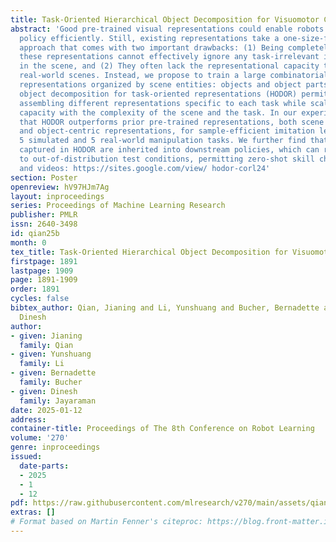 ```yaml
---
title: Task-Oriented Hierarchical Object Decomposition for Visuomotor Control
abstract: 'Good pre-trained visual representations could enable robots to learn visuomotor
  policy efficiently. Still, existing representations take a one-size-fits-all-tasks
  approach that comes with two important drawbacks: (1) Being completely task-agnostic,
  these representations cannot effectively ignore any task-irrelevant information
  in the scene, and (2) They often lack the representational capacity to handle unconstrained/complex
  real-world scenes. Instead, we propose to train a large combinatorial family of
  representations organized by scene entities: objects and object parts. This hierarchical
  object decomposition for task-oriented representations (HODOR) permits selectively
  assembling different representations specific to each task while scaling in representational
  capacity with the complexity of the scene and the task. In our experiments, we find
  that HODOR outperforms prior pre-trained representations, both scene vector representations
  and object-centric representations, for sample-efficient imitation learning across
  5 simulated and 5 real-world manipulation tasks. We further find that the invariances
  captured in HODOR are inherited into downstream policies, which can robustly generalize
  to out-of-distribution test conditions, permitting zero-shot skill chaining. Appendix
  and videos: https://sites.google.com/view/ hodor-corl24'
section: Poster
openreview: hV97HJm7Ag
layout: inproceedings
series: Proceedings of Machine Learning Research
publisher: PMLR
issn: 2640-3498
id: qian25b
month: 0
tex_title: Task-Oriented Hierarchical Object Decomposition for Visuomotor Control
firstpage: 1891
lastpage: 1909
page: 1891-1909
order: 1891
cycles: false
bibtex_author: Qian, Jianing and Li, Yunshuang and Bucher, Bernadette and Jayaraman,
  Dinesh
author:
- given: Jianing
  family: Qian
- given: Yunshuang
  family: Li
- given: Bernadette
  family: Bucher
- given: Dinesh
  family: Jayaraman
date: 2025-01-12
address:
container-title: Proceedings of The 8th Conference on Robot Learning
volume: '270'
genre: inproceedings
issued:
  date-parts:
  - 2025
  - 1
  - 12
pdf: https://raw.githubusercontent.com/mlresearch/v270/main/assets/qian25b/qian25b.pdf
extras: []
# Format based on Martin Fenner's citeproc: https://blog.front-matter.io/posts/citeproc-yaml-for-bibliographies/
---
```

